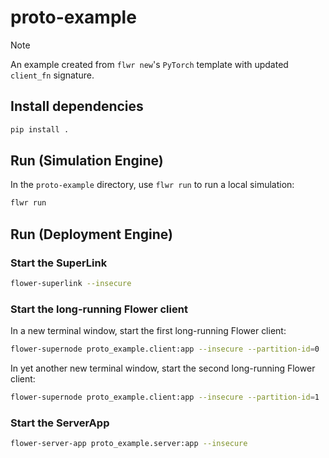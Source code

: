 # proto-example

> [!NOTE]
> An example created from `flwr new`'s `PyTorch` template with updated `client_fn` signature.

## Install dependencies

```bash
pip install .
```

## Run (Simulation Engine)

In the `proto-example` directory, use `flwr run` to run a local simulation:

```bash
flwr run
```

## Run (Deployment Engine)

### Start the SuperLink

```bash
flower-superlink --insecure
```

### Start the long-running Flower client

In a new terminal window, start the first long-running Flower client:

```bash
flower-supernode proto_example.client:app --insecure --partition-id=0
```

In yet another new terminal window, start the second long-running Flower client:

```bash
flower-supernode proto_example.client:app --insecure --partition-id=1
```

### Start the ServerApp

```bash
flower-server-app proto_example.server:app --insecure
```
